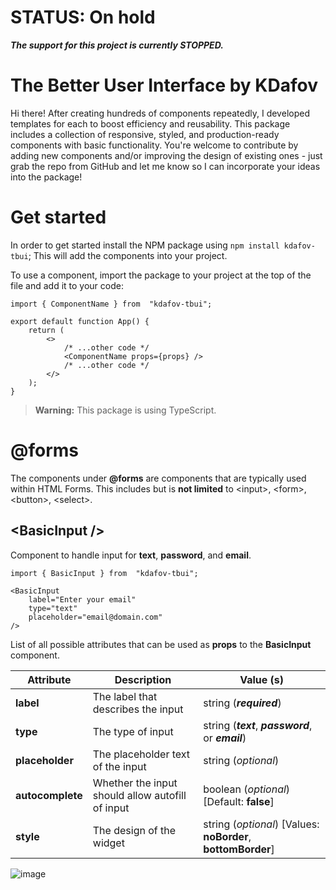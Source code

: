 # STATUS: On hold
***The support for this project is currently STOPPED.***

# The Better User Interface by KDafov

Hi there! After creating hundreds of components repeatedly, I developed templates for each to boost efficiency and reusability. This package includes a collection of responsive, styled, and production-ready components with basic functionality. You're welcome to contribute by adding new components and/or improving the design of existing ones - just grab the repo from GitHub and let me know so I can incorporate your ideas into the package!

# Get started

In order to get started install the NPM package using `npm install kdafov-tbui`; This will add the components into your project.

To use a component, import the package to your project at the top of the file and add it to your code:

```
import { ComponentName } from  "kdafov-tbui";

export default function App() {
	return (
		<>
			/* ...other code */
			<ComponentName props={props} />
			/* ...other code */
		</>
	);
}
```

> **Warning:** This package is using TypeScript.

# @forms

The components under **@forms** are components that are typically used within HTML Forms. This includes but is **not limited** to \<input>, \<form>, \<button>, \<select>.

## \<BasicInput />

Component to handle input for **text**, **password**, and **email**.

```
import { BasicInput } from  "kdafov-tbui";

<BasicInput
	label="Enter your email"
	type="text"
	placeholder="email@domain.com"
/>
```

List of all possible attributes that can be used as **props** to the **BasicInput** component.

| Attribute        | Description                                      | Value (s)                                                    |
| ---------------- | ------------------------------------------------ | ------------------------------------------------------------ |
| **label**        | The label that describes the input               | string (**_required_**)                                      |
| **type**         | The type of input                                | string (**_text_**, **_password_**, or **_email_**)          |
| **placeholder**  | The placeholder text of the input                | string (_optional_)                                          |
| **autocomplete** | Whether the input should allow autofill of input | boolean (_optional_) [Default: **false**]                    |
| **style**        | The design of the widget                         | string (_optional_) [Values: **noBorder**, **bottomBorder**] |

![image](https://github.com/user-attachments/assets/2359d97e-3b11-4e47-be48-d86e514428b3)

